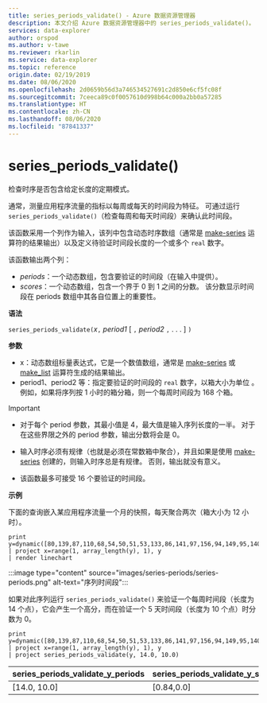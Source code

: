 ```yaml
---
title: series_periods_validate() - Azure 数据资源管理器
description: 本文介绍 Azure 数据资源管理器中的 series_periods_validate()。
services: data-explorer
author: orspod
ms.author: v-tawe
ms.reviewer: rkarlin
ms.service: data-explorer
ms.topic: reference
origin.date: 02/19/2019
ms.date: 08/06/2020
ms.openlocfilehash: 2d0659b56d3a746534527691c2d850e6cf5fc08f
ms.sourcegitcommit: 7ceeca89c0f0057610d998b64c000a2bb0a57285
ms.translationtype: HT
ms.contentlocale: zh-CN
ms.lasthandoff: 08/06/2020
ms.locfileid: "87841337"
---
```

# <a name="series_periods_validate"></a>series_periods_validate()

检查时序是否包含给定长度的定期模式。  

通常，测量应用程序流量的指标以每周或每天的时间段为特征。 可通过运行 `series_periods_validate()`（检查每周和每天时间段）来确认此时间段。

该函数采用一个列作为输入，该列中包含动态时序数组（通常是 [make-series](make-seriesoperator.md) 运算符的结果输出）以及定义待验证时间段长度的一个或多个 `real` 数字。

该函数输出两个列：
* *periods*：一个动态数组，包含要验证的时间段（在输入中提供）。
* *scores*：一个动态数组，包含一个界于 0 到 1 之间的分数。 该分数显示时间段在 periods 数组中其各自位置上的重要性。

**语法**

`series_periods_validate(`*x*`,` *period1* [ `,` *period2* `,` . . . ] `)`

**参数**

* x：动态数组标量表达式，它是一个数值数组，通常是 [make-series](make-seriesoperator.md) 或 [make_list](makelist-aggfunction.md) 运算符生成的结果输出。
* period1、period2 等：指定要验证的时间段的 `real` 数字，以箱大小为单位 。 例如，如果将序列按 1 小时的箱分箱，则一个每周时间段为 168 个箱。

> [!IMPORTANT]
> * 对于每个 period 参数，其最小值是 4，最大值是输入序列长度的一半。 对于在这些界限之外的 period 参数，输出分数将会是 0。
>
> * 输入时序必须有规律（也就是必须在常数箱中聚合），并且如果是使用 [make-series](make-seriesoperator.md) 创建的，则输入时序总是有规律。 否则，输出就没有意义。
> 
> * 该函数最多可接受 16 个要验证的时间段。

**示例**

下面的查询嵌入某应用程序流量一个月的快照，每天聚合两次（箱大小为 12 小时）。

<!-- csl: https://help.kusto.chinacloudapi.cn:443/Samples -->
```kusto
print y=dynamic([80,139,87,110,68,54,50,51,53,133,86,141,97,156,94,149,95,140,77,61,50,54,47,133,72,152,94,148,105,162,101,160,87,63,53,55,54,151,103,189,108,183,113,175,113,178,90,71,62,62,65,165,109,181,115,182,121,178,114,170])
| project x=range(1, array_length(y), 1), y  
| render linechart 
```

:::image type="content" source="images/series-periods/series-periods.png" alt-text="序列时间段":::

如果对此序列运行 `series_periods_validate()` 来验证一个每周时间段（长度为 14 个点），它会产生一个高分，而在验证一个 5 天时间段（长度为 10 个点）时分数为 0。

<!-- csl: https://help.kusto.chinacloudapi.cn:443/Samples -->
```kusto
print y=dynamic([80,139,87,110,68,54,50,51,53,133,86,141,97,156,94,149,95,140,77,61,50,54,47,133,72,152,94,148,105,162,101,160,87,63,53,55,54,151,103,189,108,183,113,175,113,178,90,71,62,62,65,165,109,181,115,182,121,178,114,170])
| project x=range(1, array_length(y), 1), y  
| project series_periods_validate(y, 14.0, 10.0)
```

| series\_periods\_validate\_y\_periods  | series\_periods\_validate\_y\_scores |
|-------------|-------------------|
| [14.0, 10.0] | [0.84,0.0]  |
